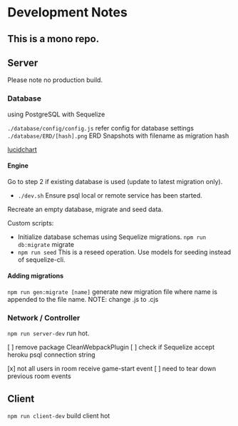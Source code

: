 # Development Notes

## This is a mono repo.

## Server

Please note no production build.

### Database

using PostgreSQL with Sequelize

`./database/config/config.js` refer config for database settings
`./database/ERD/[hash].png` ERD Snapshots with filename as migration hash

[lucidchart](https://lucid.app/lucidchart/ace1cdac-b17b-49e0-a04f-3f69d17f598c/edit?invitationId=inv_9788bdc8-aa64-4d17-8180-88289227ac33)

#### Engine

Go to step 2 if existing database is used (update to latest migration only).

- `./dev.sh` Ensure psql local or remote service has been started.

Recreate an empty database, migrate and seed data.

Custom scripts:

- Initialize database schemas using Sequelize migrations.
  `npm run db:migrate` migrate
- `npm run seed` This is a reseed operation. Use models for seeding instead of sequelize-cli.

#### Adding migrations

`npm run gen:migrate [name]` generate new migration file where name is appended to the file name. NOTE: change .js to .cjs

### Network / Controller

`npm run server-dev` run hot.

[ ] remove package CleanWebpackPlugin
[ ] check if Sequelize accept heroku psql connection string

[x] not all users in room receive game-start event
[ ] need to tear down previous room events

## Client

`npm run client-dev` build client hot

